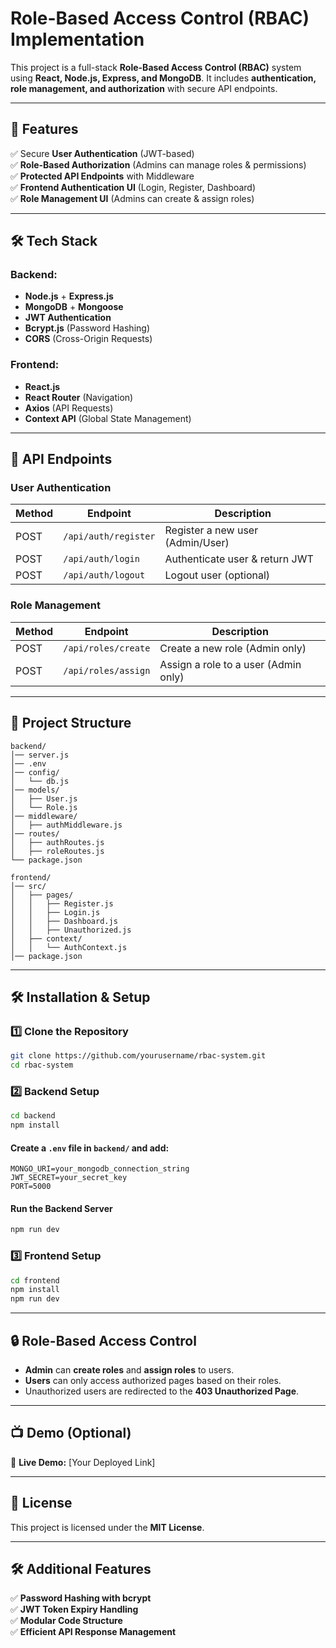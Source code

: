 # **Role-Based Access Control (RBAC) Implementation**  

This project is a full-stack **Role-Based Access Control (RBAC)** system using **React, Node.js, Express, and MongoDB**. It includes **authentication, role management, and authorization** with secure API endpoints.

---

## **🚀 Features**
✅ Secure **User Authentication** (JWT-based)  
✅ **Role-Based Authorization** (Admins can manage roles & permissions)  
✅ **Protected API Endpoints** with Middleware  
✅ **Frontend Authentication UI** (Login, Register, Dashboard)  
✅ **Role Management UI** (Admins can create & assign roles)  

---

## **🛠 Tech Stack**
### **Backend:**
- **Node.js** + **Express.js**
- **MongoDB** + **Mongoose**
- **JWT Authentication**
- **Bcrypt.js** (Password Hashing)
- **CORS** (Cross-Origin Requests)

### **Frontend:**
- **React.js** 
- **React Router** (Navigation)
- **Axios** (API Requests)
- **Context API** (Global State Management)

---

## **📌 API Endpoints**

### **User Authentication**
| Method | Endpoint          | Description |
|--------|------------------|-------------|
| POST   | `/api/auth/register` | Register a new user (Admin/User) |
| POST   | `/api/auth/login` | Authenticate user & return JWT |
| POST   | `/api/auth/logout` | Logout user (optional) |

### **Role Management**
| Method | Endpoint          | Description |
|--------|------------------|-------------|
| POST   | `/api/roles/create` | Create a new role (Admin only) |
| POST   | `/api/roles/assign` | Assign a role to a user (Admin only) |

---

## **📂 Project Structure**
```
backend/
│── server.js
│── .env
│── config/
│   └── db.js
│── models/
│   ├── User.js
│   └── Role.js
│── middleware/
│   ├── authMiddleware.js
│── routes/
│   ├── authRoutes.js
│   ├── roleRoutes.js
└── package.json

frontend/
│── src/
│   ├── pages/
│   │   ├── Register.js
│   │   ├── Login.js
│   │   ├── Dashboard.js
│   │   ├── Unauthorized.js
│   ├── context/
│   │   └── AuthContext.js
│── package.json
```

---

## **🛠 Installation & Setup**
### **1️⃣ Clone the Repository**
```sh
git clone https://github.com/yourusername/rbac-system.git
cd rbac-system
```

### **2️⃣ Backend Setup**
```sh
cd backend
npm install
```
#### **Create a `.env` file in `backend/` and add:**
```
MONGO_URI=your_mongodb_connection_string
JWT_SECRET=your_secret_key
PORT=5000
```

#### **Run the Backend Server**
```sh
npm run dev
```

### **3️⃣ Frontend Setup**
```sh
cd frontend
npm install
npm run dev
```

---

## **🔒 Role-Based Access Control**
- **Admin** can **create roles** and **assign roles** to users.  
- **Users** can only access authorized pages based on their roles.  
- Unauthorized users are redirected to the **403 Unauthorized Page**.  

---

## **📺 Demo (Optional)**
🔗 **Live Demo:** [Your Deployed Link]  

---

## **📜 License**
This project is licensed under the **MIT License**.  

---

## **🛠 Additional Features**
✅ **Password Hashing with bcrypt**  
✅ **JWT Token Expiry Handling**  
✅ **Modular Code Structure**  
✅ **Efficient API Response Management**  